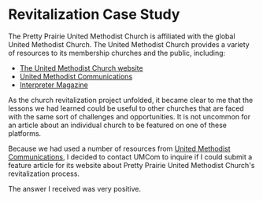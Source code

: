 # Revitalization Case Study

The Pretty Prairie United Methodist Church is affiliated with the global United Methodist Church. The United Methodist Church provides a variety of resources to its membership churches and the public, including:

* [The United Methodist Church website](http://www.umc.org)
* [United Methodist Communications](http://www.umcom.org) 
* [Interpreter Magazine](http://www.interpretermag.com)

As the church revitalization project unfolded, it became clear to me that the lessons we had learned could be useful to other churches that are faced with the same sort of challenges and opportunities. It is not uncommon for an article about an individual church to be featured on one of these platforms.  

Because we had used a number of resources from [United Methodist Communications](http://www.umcom.org), I decided to contact UMCom to inquire if I could submit a feature article for its website about Pretty Prairie United Methodist Church's revitalization process. 

The answer I received was very positive. 







